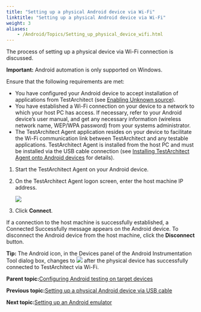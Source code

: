 ```yaml
--- 
title: "Setting up a physical Android device via Wi-Fi"
linktitle: "Setting up a physical Android device via Wi-Fi"
weight: 3
aliases: 
    - /Android/Topics/Setting_up_physical_device_wifi.html
---
```


The process of setting up a physical device via Wi-Fi connection is discussed.

**Important:** Android automation is only supported on Windows.

Ensure that the following requirements are met:

-   You have configured your Android device to accept installation of applications from TestArchitect \(see [Enabling Unknown source](/Android/Topics/Android_configuring_device.html)\).
-   You have established a Wi-Fi connection on your device to a network to which your host PC has access. If necessary, refer to your Android device’s user manual, and get any necessary information \(wireless network name, WEP/WPA password\) from your systems administrator.
-   The TestArchitect Agent application resides on your device to facilitate the Wi-Fi communication link between TestArchitect and any testable applications. TestArchitect Agent is installed from the host PC and must be installed via the USB cable connection \(see [Installing TestArchitect Agent onto Android devices](/Android/Topics/Installing_TA_agent.html) for details\).

1.  Start the TestArchitect Agent on your Android device.

2.  On the TestArchitect Agent logon screen, enter the host machine IP address.

    ![](/images//Images/android_1.png)

3.  Click **Connect**.


If a connection to the host machine is successfully established, a Connected Successfully message appears on the Android device. To disconnect the Android device from the host machine, click the **Disconnect** button.

**Tip:** The Android icon, in the Devices panel of the Android Instrumentation Tool dialog box, changes to ![](/images//Images/android_6.png) after the physical device has successfully connected to TestArchitect via Wi-Fi.

**Parent topic:**[Configuring Android testing on target devices](/Android/Topics/Setting_up_installation_target_devices.html)

**Previous topic:**[Setting up a physical Android device via USB cable](/Android/Topics/Setting_up_physical_device_usb.html)

**Next topic:**[Setting up an Android emulator](/Android/Topics/Setting_up_Android_emulator.html)

